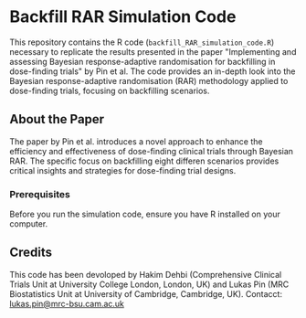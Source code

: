 # Backfill RAR Simulation Code

This repository contains the R code (`backfill_RAR_simulation_code.R`) necessary to replicate the results presented in the paper "Implementing and assessing Bayesian response-adaptive randomisation for backfilling in dose-finding trials" by Pin et al. The code provides an in-depth look into the Bayesian response-adaptive randomisation (RAR) methodology applied to dose-finding trials, focusing on backfilling scenarios.

## About the Paper

The paper by Pin et al. introduces a novel approach to enhance the efficiency and effectiveness of dose-finding clinical trials through Bayesian RAR. The specific focus on backfilling eight differen scenarios provides critical insights and strategies for dose-finding trial designs.

### Prerequisites

Before you run the simulation code, ensure you have R installed on your computer. 

## Credits 

This code has been devoloped by Hakim Dehbi (Comprehensive Clinical Trials Unit at University College London, London, UK) and Lukas Pin (MRC Biostatistics Unit at University of Cambridge, Cambridge, UK).
Contacct: lukas.pin@mrc-bsu.cam.ac.uk
